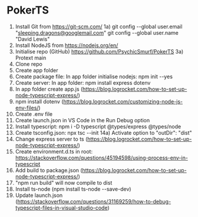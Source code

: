 # PokerTS

1) Install Git from https://git-scm.com/
1a)  git config --global user.email "sleeping.dragons@googlemail.com"
     git config --global user.name "David Lewis"
3) Install NodeJS from https://nodejs.org/en/
4) Initialise repo (GitHub) https://github.com/PsychicSmurf/PokerTS
3a) Protext main
5) Clone repo
6) Create app folder
7) Create package file: In app folder initialise nodejs: npm init --yes
8) Create server: In app folder: npm install express dotenv
9) In app folder create app.js (https://blog.logrocket.com/how-to-set-up-node-typescript-express/)
10) npm install dotenv (https://blog.logrocket.com/customizing-node-js-env-files/)
11) Create .env file
12) Create launch.json in VS Code in the Run Debug option
13) Install typescript: npm i -D typescript @types/express @types/node
14) Create tsconfig.json: npx tsc --init
14a) Activate option to "outDir": "dist"
15) Change express server to ts (https://blog.logrocket.com/how-to-set-up-node-typescript-express/)
16) Create environment.d.ts in root: https://stackoverflow.com/questions/45194598/using-process-env-in-typescript
17) Add build to package.json (https://blog.logrocket.com/how-to-set-up-node-typescript-express/)
18) "npm run build" will now compile to dist
19) Install ts-node (npm install ts-node --save-dev)
20) Update launch.json (https://stackoverflow.com/questions/31169259/how-to-debug-typescript-files-in-visual-studio-code)
